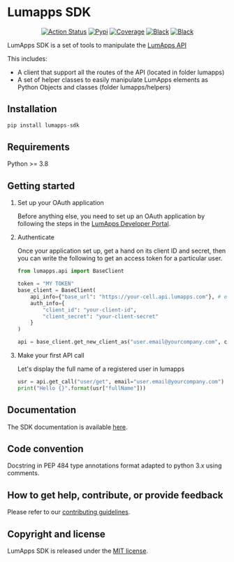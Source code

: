 # Lumapps SDK

<p style="text-align:center">
    <a href="https://github.com/lumapps/lumapps-sdk/actions?query=workflow%3ACI"><img alt="Action Status" src="https://github.com/lumapps/lumapps-sdk/workflows/CI/badge.svg"></a>
    <a href="https://pypi.org/project/lumapps-sdk/"><img alt="Pypi" src="https://img.shields.io/pypi/v/lumapps-sdk"></a>
    <a href="https://codecov.io/gh/lumapps/lumapps-sdk/branch/master"><img alt="Coverage" src="https://codecov.io/gh/lumapps/lumapps-sdk/branch/master/graph/badge.svg"></a>
    <a href="https://github.com/ambv/black"><img alt="Black" src="https://img.shields.io/badge/code%20style-black-000000.svg"></a>
    <a href="#"><img alt="Black" src="https://img.shields.io/badge/python-3.8%7C3.9-blue"></a>
</p>


LumApps SDK is a set of tools to manipulate the [LumApps API](https://apiv1.lumapps.com/)

This includes:

- A client that support all the routes of the API (located in folder lumapps)
- A set of helper classes to easily manipulate LumApps elements as Python Objects and classes (folder lumapps/helpers)


## Installation

```bash
pip install lumapps-sdk
```

## Requirements

Python >= 3.8

## Getting started

1. Set up your OAuth application

    Before anything else, you need to set up an OAuth application by following the steps in the [LumApps Developer Portal](https://developer.lumapps.com/documentation/oauth.html).

2. Authenticate

    Once your application set up, get a hand on its client ID and secret, then you can write the following
    to get an access token for a particular user.
    ```python
    from lumapps.api import BaseClient

    token = "MY TOKEN"
    base_client = BaseClient(
        api_info={"base_url": "https://your-cell.api.lumapps.com"}, # e.g. "https://go-cell-001.api.lumapps.com"
        auth_info={
            "client_id": "your-client-id",
            "client_secret": "your-client-secret"
        }
    )

    api = base_client.get_new_client_as("user.email@yourcompany.com", customer_id="your-organization-id")
    ```

3. Make your first API call

    Let's display the full name of a registered user in lumapps

    ```python
    usr = api.get_call("user/get", email="user.email@yourcompany.com")
    print("Hello {}".format(usr["fullName"]))
    ```

## Documentation

The SDK documentation is available [here](https://lumapps.github.io/lumapps-sdk/).

## Code convention

Docstring in PEP 484 type annotations format adapted to python 3.x using comments.

## How to get help, contribute, or provide feedback

Please refer to our [contributing guidelines](CONTRIBUTING.md).

## Copyright and license

LumApps SDK is released under the [MIT license](LICENSE.md).
